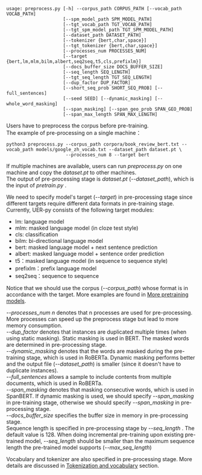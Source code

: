 ```
usage: preprocess.py [-h] --corpus_path CORPUS_PATH [--vocab_path VOCAB_PATH]
                     [--spm_model_path SPM_MODEL_PATH]
                     [--tgt_vocab_path TGT_VOCAB_PATH]
                     [--tgt_spm_model_path TGT_SPM_MODEL_PATH]
                     [--dataset_path DATASET_PATH]
                     [--tokenizer {bert,char,space}]
                     [--tgt_tokenizer {bert,char,space}]
                     [--processes_num PROCESSES_NUM]
                     [--target {bert,lm,mlm,bilm,albert,seq2seq,t5,cls,prefixlm}]
                     [--docs_buffer_size DOCS_BUFFER_SIZE]
                     [--seq_length SEQ_LENGTH]
                     [--tgt_seq_length TGT_SEQ_LENGTH]
                     [--dup_factor DUP_FACTOR]
                     [--short_seq_prob SHORT_SEQ_PROB] [--full_sentences]
                     [--seed SEED] [--dynamic_masking] [--whole_word_masking]
                     [--span_masking] [--span_geo_prob SPAN_GEO_PROB]
                     [--span_max_length SPAN_MAX_LENGTH]
```
Users have to preprocess the corpus before pre-training. <br> 
The example of pre-processing on a single machine：
```
python3 preprocess.py --corpus_path corpora/book_review_bert.txt --vocab_path models/google_zh_vocab.txt --dataset_path dataset.pt \
                      --processes_num 8 --target bert
```
If multiple machines are available, users can run *preprocess.py* on one machine and copy the *dataset.pt* to other machines. <br>
The output of pre-processing stage is *dataset.pt* (*--dataset_path*), which is the input of *pretrain.py* .


We need to specify model's target (*--target*) in pre-processing stage since different targets require different data formats in pre-training stage. Currently, UER-py consists of the following target modules:
- lm: language model
- mlm: masked language model (in cloze test style)
- cls: classification
- bilm: bi-directional language model
- bert: masked language model + next sentence prediction
- albert: masked language model + sentence order prediction
- t5：masked language model (in sequence to sequence style)
- prefixlm：prefix language model
- seq2seq：sequence to sequence

Notice that we should use the corpus (*--corpus_path*) whose format is in accordance with the target. More examples are found in [More pretraining models](https://github.com/dbiir/UER-py/wiki/More-pretraining-models).

*--processes_num n* denotes that n processes are used for pre-processing. More processes can speed up the preprocess stage but lead to more memory consumption. <br>
*--dup_factor* denotes that instances are duplicated multiple times (when using static masking). Static masking is used in BERT. The masked words are determined in pre-processing stage. <br>
*--dynamic_masking* denotes that the words are masked during the pre-training stage, which is used in RoBERTa. Dynamic masking performs better and the output file (*--dataset_path*) is smaller (since it doesn't have to duplicate instances). <br>
*--full_sentences* allows a sample to include contents from multiple documents, which is used in RoBERTa. <br>
*--span_masking* denotes that masking consecutive words, which is used in SpanBERT. If dynamic masking is used, we should specify *--span_masking* in pre-training stage, otherwise we should specify *--span_masking* in pre-processing stage. <br>
*--docs_buffer_size* specifies the buffer size in memory in pre-processing stage. <br>
Sequence length is specified in pre-processing stage by *--seq_length* . The default value is 128. When doing incremental pre-training upon existing pre-trained model, *--seq_length* should be smaller than the maximum sequence length the pre-trained model supports (*--max_seq_length*) <br>


Vocabulary and tokenizer are also specified in pre-processing stage. More details are discussed in [Tokenization and vocabulary](https://github.com/dbiir/UER-py/wiki/Tokenization-and-vocabulary) section.
